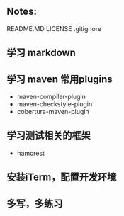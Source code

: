 ## Notes:
README.MD
LICENSE
.gitignore

## 学习 markdown

## 学习 maven 常用plugins
* maven-compiler-plugin
* maven-checkstyle-plugin
* cobertura-maven-plugin

## 学习测试相关的框架
* hamcrest

## 安装iTerm，配置开发环境

## 多写，多练习




